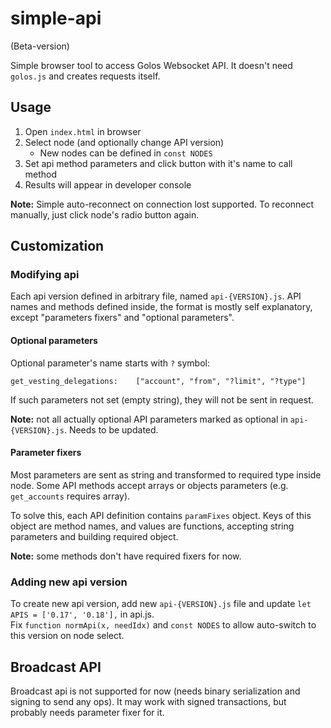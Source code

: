 # simple-api

(Beta-version)

Simple browser tool to access Golos Websocket API. It doesn't need `golos.js` and creates requests itself.

## Usage

1. Open `index.html` in browser
2. Select node (and optionally change API version)
    * New nodes can be defined in `const NODES`
3. Set api method parameters and click button with it's name to call method
4. Results will appear in developer console

**Note:** Simple auto-reconnect on connection lost supported.
To reconnect manually, just click node's radio button again.

## Customization

### Modifying api
Each api version defined in arbitrary file, named `api-{VERSION}.js`.
API names and methods defined inside, the format is mostly self explanatory,
except "parameters fixers" and "optional parameters".

#### Optional parameters
Optional parameter's name starts with `?` symbol:
```
get_vesting_delegations:	["account", "from", "?limit", "?type"]
```
If such parameters not set (empty string), they will not be sent in request.

**Note:** not all actually optional API parameters marked as optional in `api-{VERSION}.js`. Needs to be updated.

#### Parameter fixers
Most parameters are sent as string and transformed to required type inside node.
Some API methods accept arrays or objects parameters (e.g. `get_accounts` requires array).

To solve this, each API definition contains `paramFixes` object.
Keys of this object are method names, and values are functions, accepting string parameters and building required object.

**Note:** some methods don't have required fixers for now.

### Adding new api version
To create new api version, add new `api-{VERSION}.js` file and update `let APIS = ['0.17', '0.18'],` in api.js.  
Fix `function normApi(x, needIdx)` and `const NODES` to allow auto-switch to this version on node select.

## Broadcast API
Broadcast api is not supported for now (needs binary serialization and signing to send any ops).
It may work with signed transactions, but probably needs parameter fixer for it.
